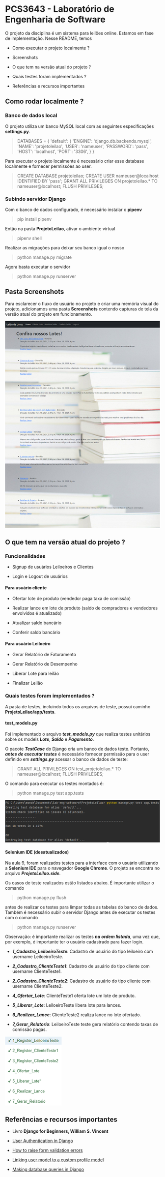 # PCS3643 - Laboratório de Engenharia de Software

O projeto da disciplina é um sistema para leilões online. Estamos em fase de implementação. Nesse README, temos

- Como executar o projeto localmente ?

- Screenshots

- O que tem na versão atual do projeto ?

- Quais testes foram implementados ?

- Referências e recursos importantes

## Como rodar localmente ?

### Banco de dados local

O projeto utiliza um banco MySQL local com as seguintes especificações **settings.py**.

>DATABASES = {
    'default': {
        'ENGINE': 'django.db.backends.mysql',
        'NAME': 'projetoleilao',
        'USER': 'nameuser',
        'PASSWORD': 'pass',
        'HOST': 'localhost',
        'PORT': '3306',
    }
}

 Para executar o projeto localmente é necessário criar esse database localmente e fornecer permissões ao user.

> CREATE DATABASE projetoleilao; 
> CREATE USER nameuser@localhost IDENTIFIED BY 'pass';
> GRANT ALL PRIVILEGES ON projetoleilao.* TO nameuser@localhost;
> FLUSH PRIVILEGES; 


### Subindo servidor Django

Com o banco de dados configurado, é necessário instalar o **pipenv**

> pip install pipenv

Então na pasta **ProjetoLeilao**, ativar o ambiente virtual

> pipenv shell

Realizar as migrações para deixar seu banco igual o nosso

> python manage.py migrate

Agora basta executar o servidor

> python manage.py runserver

## Pasta Screenshots

Para esclarecer o fluxo de usuário no projeto e criar uma memória visual do projeto, adicionamos uma pasta **Screenshots** contendo capturas de tela da versão atual do projeto em funcionamento.

![Homepage](Screenshots/homepage.png)

## O que tem na versão atual do projeto ?

### Funcionalidades

- Signup de usuários Leiloeiros e Clientes

- Login e Logout de usuários

#### Para usuário cliente

- Ofertar lote de produto (vendedor paga taxa de comissão)

- Realizar lance em lote de produto (saldo de compradores e vendedores envolvidos é atualizado) 

- Atualizar saldo bancário

- Conferir saldo bancário

#### Para usuário Leiloeiro

- Gerar Relatório de Faturamento

- Gerar Relatório de Desempenho

- Liberar Lote para leilão

- Finalizar Leilão

### Quais testes foram implementados ?

A pasta de testes, incluindo todos os arquivos de teste, possui caminho **ProjetoLeilao/app/tests**.

#### test_models.py

Foi implementado o arquivo ***test_models.py*** que realiza testes unitários sobre os models ***Lote***, ***Saldo*** e ***Pagamento***.

O pacote ***TestCase*** do Django cria um banco de dados teste. Portanto, ***antes de executar testes*** é necessário fornecer permissão para o user definido em ***settings.py*** acessar o banco de dados de teste:

> GRANT ALL PRIVILEGES ON test_projetoleilao.* TO nameuser@localhost;
> FLUSH PRIVILEGES; 

O comando para executar os testes montados é:

> python manage.py test app.tests

![test_models.py](TestesModels.png)

#### Selenium IDE (desatualizados)

Na aula 9, foram realizados testes para a interface com o usuário utilizando a **Selenium IDE** para o navegador **Google Chrome**. O projeto se encontra no arquivo ***ProjetoLeilao.side***.

Os casos de teste realizados estão listados abaixo. É importante utilizar o comando

> python manage.py flush

antes de realizar os testes para limpar todas as tabelas do banco de dados. Também é necessário subir o servidor Django antes de executar os testes com o comando

> python manage.py runserver

Observação: é importante realizar os testes ***na ordem listada***, uma vez que, por exemplo, é importante ter o usuário cadastrado para fazer login.

- ***1_Cadastro_LeiloeiroTeste***: Cadastro de usuário do tipo leiloeiro com username LeiloeiroTeste.
  
- ***2_Cadastro_ClienteTeste1***: Cadastro de usuário do tipo cliente com username ClienteTeste1. 

- ***2_Cadastro_ClienteTeste2***: Cadastro de usuário do tipo cliente com username ClienteTeste2.

- ***4_Ofertar_Lote***: ClienteTeste1 oferta lote um lote de produto.
  
- ***5_Liberar_Lote***: LeiloeiroTeste libera lote para lances.

- ***6_Realizar_Lance***: ClienteTeste2 realiza lance no lote ofertado.

- ***7_Gerar_Relatorio***: LeiloeiroTeste teste gera relatório contendo taxas de comissão pagas.  

![TestesSelenium](TestesSelenium.png)

## Referências e recursos importantes

- Livro **Django for Beginners, William S. Vincent**

- [User Authentication in Django](https://docs.djangoproject.com/en/3.2/topics/auth/)

- [How to raise form validation errors](https://docs.djangoproject.com/en/dev/topics/forms/modelforms/#overriding-the-clean-method)

- [Linking user model to a custom profile model](https://prog.world/one-to-one-relationship-linking-a-user-model-to-a-custom-profile-model-in-django/)

- [Making database queries in Django](https://docs.djangoproject.com/en/3.2/topics/db/queries/)
